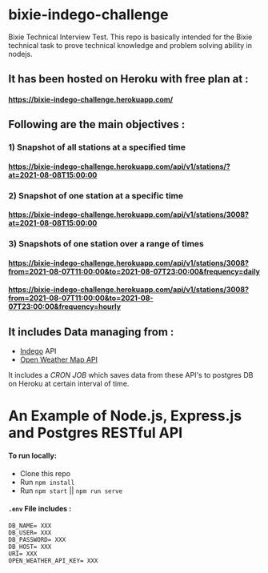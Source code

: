 # bixie-indego-challenge

Bixie Technical Interview Test.
This repo is basically intended for the Bixie technical task
to prove technical knowledge and problem solving ability in nodejs.

## It has been hosted on Heroku with free plan at :

#### https://bixie-indego-challenge.herokuapp.com/

## Following are the main objectives :

### 1) Snapshot of all stations at a specified time

#### https://bixie-indego-challenge.herokuapp.com/api/v1/stations/?at=2021-08-08T15:00:00

### 2) Snapshot of one station at a specific time

#### https://bixie-indego-challenge.herokuapp.com/api/v1/stations/3008?at=2021-08-08T15:00:00

### 3) Snapshots of one station over a range of times

#### https://bixie-indego-challenge.herokuapp.com/api/v1/stations/3008?from=2021-08-07T11:00:00&to=2021-08-07T23:00:00&frequency=daily

#### https://bixie-indego-challenge.herokuapp.com/api/v1/stations/3008?from=2021-08-07T11:00:00&to=2021-08-07T23:00:00&frequency=hourly

## It includes Data managing from :

- [Indego](https://www.rideindego.com) API
- [Open Weather Map API](https://openweathermap.org/current)

It includes a _CRON JOB_ which saves data from these API's to postgres DB on Heroku at certain interval of time.

# An Example of Node.js, Express.js and Postgres RESTful API

#### To run locally:

- Clone this repo
- Run `npm install`
- Run `npm start` || `npm run serve`

#### `.env` File includes :

```
DB_NAME= XXX
DB_USER= XXX
DB_PASSWORD= XXX
DB_HOST= XXX
URI= XXX
OPEN_WEATHER_API_KEY= XXX
```
